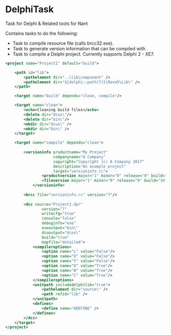 # DelphiTask
Task for Delphi  &amp; Related tools for Nant

Contains tasks to do the following:
* <brcc> Task to compile resource file (calls brcc32.exe).
* <versioninfo> Task to generate version information that can be compiled with <brcc>.
* <dcc> Task to compile a Delphi project. Currently supports Delphi 2 - XE7.

```xml
<project name="Project1" default="build">

	<path id="lib">
		<pathelement dir="..\lib\component" />
		<pathelement dir="${delphi::path(7)}\Rave5\Lib\" />
	</path>

	<target name="build" depends="clean, compile"/>

	<target name="clean">
		<echo>Cleaning build files</echo>
		<delete dir="dcus\"/>
		<delete dir="bin\"/>
		<mkdir dir="dcus\" />
		<mkdir dir="bin\" />
	</target>

	<target name="compile" depends="clean">
	
		<versioninfo productname="My Project"
	                 companyname="A Company"
	                 copyright="Copyright (c) A Company 2017"
	                 description="An example project"
	                 target="versioninfo.rc">
	      		<productversion major="1" minor="0" release="0" build="34"/>
	      		<fileversion major="1" minor="0" release="0" build="34"/>
	    	</versioninfo>
	
		<brcc file="versioninfo.rc" version="7"/>
		
		<dcc source="Project1.dpr" 
				version="7" 
				writecfg="true" 
				console="false" 
				debuginfo="exe" 
				exeoutput="bin\" 
				dcuoutput="dcus\" 
				build="true" 
				mapfile="detailed">
			<compileroptions>
			  	<option name="L" value="False"/>
			  	<option name="D" value="False"/>
			  	<option name="Y" value="False"/>
			  	<option name="O" value="True"/>
			  	<option name="W" value="True"/>
				<option name="C" value="True"/>
			</compileroptions>
			<unitpath includedelphilib="true">
				<pathelement dir="source\" />
				<path refid="lib" />
			</unitpath>
			<defines>
				<define name="ADEFINE" />
			</defines>
		</dcc>
	</target>
</project>
```
